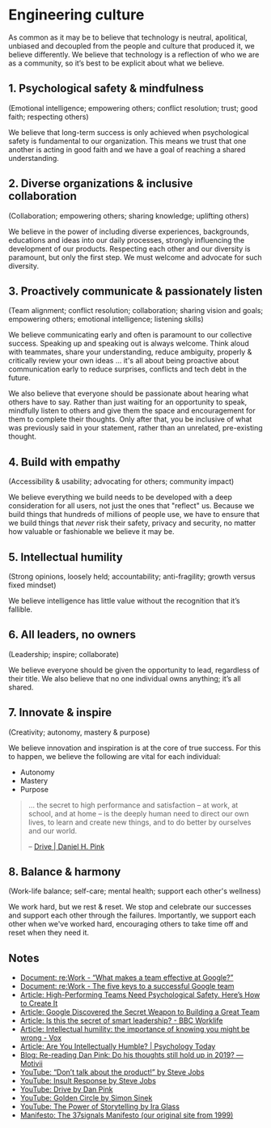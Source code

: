 # Engineering culture

As common as it may be to believe that technology is neutral, apolitical, unbiased and decoupled from the people and culture that produced it, we believe differently. We believe that technology is a reflection of who we are as a community, so it’s best to be explicit about what we believe. 

## 1. Psychological safety & mindfulness

(Emotional intelligence; empowering others; conflict resolution; trust; good faith; respecting others)

We believe that long-term success is only achieved when psychological safety is fundamental to our organization. This means we trust that one another is acting in good faith and we have a goal of reaching a shared understanding.

## 2. Diverse organizations & inclusive collaboration

(Collaboration; empowering others; sharing knowledge; uplifting others)

We believe in the power of including diverse experiences, backgrounds, educations and ideas into our daily processes, strongly influencing the development of our products. Respecting each other and our diversity is paramount, but only the first step. We must welcome and advocate for such diversity.

## 3. Proactively communicate & passionately listen

(Team alignment; conflict resolution; collaboration; sharing vision and goals; empowering others; emotional intelligence; listening skills)

We believe communicating early and often is paramount to our collective success. Speaking up and speaking out is always welcome. Think aloud with teammates, share your understanding, reduce ambiguity, properly & critically review your own ideas ... it's all about being proactive about communication early to reduce surprises, conflicts and tech debt in the future.

We also believe that everyone should be passionate about hearing what others have to say. Rather than just waiting for an opportunity to speak, mindfully listen to others and give them the space and encouragement for them to complete their thoughts. Only after that, you be inclusive of what was previously said in your statement, rather than an unrelated, pre-existing thought.

## 4. Build with empathy

(Accessibility & usability; advocating for others; community impact)

We believe everything we build needs to be developed with a deep consideration for all users, not just the ones that "reflect" us. Because we build things that hundreds of millions of people use, we have to ensure that we build things that *never* risk their safety, privacy and security, no matter how valuable or fashionable we believe it may be.

## 5. Intellectual humility

(Strong opinions, loosely held; accountability; anti-fragility; growth versus fixed mindset)

We believe intelligence has little value without the recognition that it’s fallible.

## 6. All leaders, no owners

(Leadership; inspire; collaborate)

We believe everyone should be given the opportunity to lead, regardless of their title. We also believe that no one individual owns anything; it’s all shared.

## 7. Innovate & inspire

(Creativity; autonomy, mastery & purpose)

We believe innovation and inspiration is at the core of true success. For this to happen, we believe the following are vital for each individual:

- Autonomy
- Mastery
- Purpose

> … the secret to high performance and satisfaction – at work, at school, and at home – is the deeply human need to direct our own lives, to learn and create new things, and to do better by ourselves and our world.
> 
> – [Drive | Daniel H. Pink](https://www.danpink.com/books/drive/)

## 8. Balance & harmony

(Work-life balance; self-care; mental health; support each other's wellness)

We work hard, but we rest & reset. We stop and celebrate our successes and support each other through the failures. Importantly, we support each other when we've worked hard, encouraging others to take time off and reset when they need it.

## Notes

- [Document: re:Work - “What makes a team effective at Google?”](https://rework.withgoogle.com/print/guides/5721312655835136/)
- [Document: re:Work - The five keys to a successful Google team](https://rework.withgoogle.com/blog/five-keys-to-a-successful-google-team/)
- [Article: High-Performing Teams Need Psychological Safety. Here’s How to Create It](https://hbr.org/2017/08/high-performing-teams-need-psychological-safety-heres-how-to-create-it)
- [Article: Google Discovered the Secret Weapon to Building a Great Team](https://www.inc.com/justin-bariso/after-years-of-research-google-discovered-secret-weapon-to-building-a-great-team-its-a-lesson-in-emotional-intelligence.html)
- [Article: Is this the secret of smart leadership? - BBC Worklife](https://www.bbc.com/worklife/article/20200528-is-this-the-secret-of-smart-leadership)
- [Article: Intellectual humility: the importance of knowing you might be wrong - Vox](https://www.vox.com/science-and-health/2019/1/4/17989224/intellectual-humility-explained-psychology-replication)
- [Article: Are You Intellectually Humble? | Psychology Today](https://www.psychologytoday.com/us/blog/the-questionologist/202103/are-you-intellectually-humble)
- [Blog: Re-reading Dan Pink: Do his thoughts still hold up in 2019? — Motivii](https://www.motivii.com/blog/dan-pink-2019)
- [YouTube: “Don’t talk about the product!” by Steve Jobs](https://www.linkedin.com/posts/daniel-abrahams_dont-talk-about-the-product-watch-the-ugcPost-6896656609079107584-P6wl)
- [YouTube: Insult Response by Steve Jobs](https://youtu.be/oeqPrUmVz-o)
- [YouTube: Drive by Dan Pink](https://youtu.be/u6XAPnuFjJc)
- [YouTube: Golden Circle by Simon Sinek](https://youtu.be/qp0HIF3SfI4)
- [YouTube: The Power of Storytelling by Ira Glass](https://youtu.be/5pFI9UuC_fc)
- [Manifesto: The 37signals Manifesto (our original site from 1999)](https://37signals.com/manifesto)
